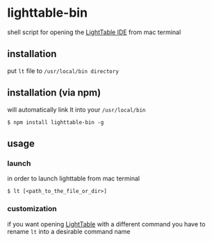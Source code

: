 lighttable-bin
==============

shell script for opening the [LightTable IDE](https://github.com/LightTable/LightTable) from mac terminal

## installation

put ```lt``` file to ```/usr/local/bin directory```

## installation (via npm)

will automatically link lt into your `/usr/local/bin`

    $ npm install lighttable-bin -g

## usage

### launch

in order to launch lighttable from mac terminal
```shell
$ lt [<path_to_the_file_or_dir>]
```

### customization

if you want opening [LightTable](https://github.com/LightTable/LightTable) with a different command you have to rename ```lt``` into a desirable command name